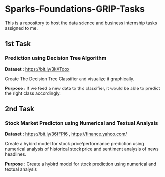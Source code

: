 # Sparks-Foundations-GRIP-Tasks
This is a repository to host the data science and business internship tasks assigned to me. 

## 1st Task
### Prediction using Decision Tree Algorithm
**Dataset** : https://bit.ly/3kXTdox

Create The Decision Tree Classifier and visualize it graphically.

**Purpose** : If we feed a new data to this classifier, it would be able to predict the right class accordingly.



## 2nd Task
### Stock Market Predicton using Numerical and Textual Analysis
**Dataset** : https://bit.ly/36fFPI6 , https://finance.yahoo.com/

Create a hybird model for stock price/performance prediction using numerical analysis of historical stock price and sentiment analysis of news headlines.

**Purpose** : Create a hybird model for stock prediction using numerical and textual analysis
